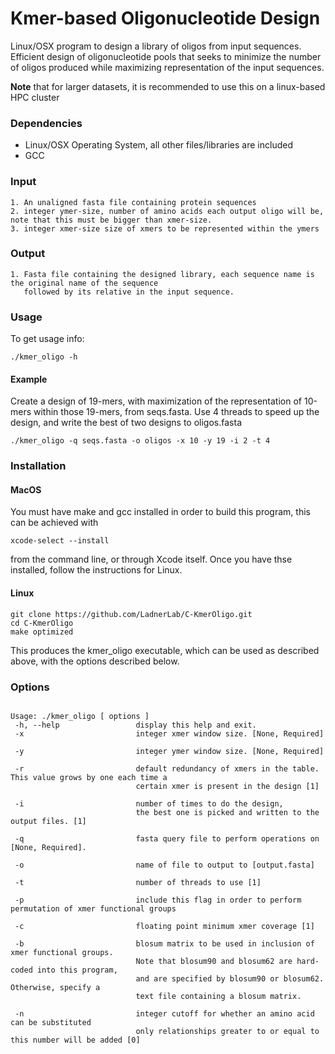 # Kmer-based Oligonucleotide Design
Linux/OSX program to design a library of oligos from input sequences. 
Efficient design of oligonucleotide pools that seeks to minimize the number of oligos produced
while maximizing representation of the input sequences.

**Note** that for larger datasets, it is recommended to use this on a linux-based HPC cluster


### Dependencies
 -  Linux/OSX Operating System, all other files/libraries are included
 - GCC

### Input
    1. An unaligned fasta file containing protein sequences
    2. integer ymer-size, number of amino acids each output oligo will be, note that this must be bigger than xmer-size.
    3. integer xmer-size size of xmers to be represented within the ymers

### Output
	1. Fasta file containing the designed library, each sequence name is the original name of the sequence
       followed by its relative in the input sequence.

### Usage
To get usage info:
```
./kmer_oligo -h
```

#### Example
Create a design of 19-mers, with maximization of the representation of 10-mers within those 19-mers, from seqs.fasta. 
Use 4 threads to speed up the design, and write the best of two designs to oligos.fasta
```
./kmer_oligo -q seqs.fasta -o oligos -x 10 -y 19 -i 2 -t 4
```

### Installation
#### MacOS
You must have make and gcc installed in order to build this program,
this can be achieved with 
```
xcode-select --install
```
from the command line, or through Xcode itself. Once you have thse installed,
follow the instructions for Linux.
#### Linux
```
git clone https://github.com/LadnerLab/C-KmerOligo.git
cd C-KmerOligo
make optimized
```
This produces the kmer_oligo executable, which can be used as described above, with the options described below.

### Options
```

Usage: ./kmer_oligo [ options ]
 -h, --help                 display this help and exit.
 -x                         integer xmer window size. [None, Required]

 -y                         integer ymer window size. [None, Required]

 -r                         default redundancy of xmers in the table. This value grows by one each time a 
 	                        certain xmer is present in the design [1]

 -i                         number of times to do the design, 
 	                        the best one is picked and written to the output files. [1]

 -q                         fasta query file to perform operations on [None, Required]. 

 -o                         name of file to output to [output.fasta]

 -t                         number of threads to use [1]

 -p                         include this flag in order to perform permutation of xmer functional groups

 -c                         floating point minimum xmer coverage [1]

 -b                         blosum matrix to be used in inclusion of xmer functional groups.
                            Note that blosum90 and blosum62 are hard-coded into this program,
                            and are specified by blosum90 or blosum62. Otherwise, specify a 
                            text file containing a blosum matrix.

 -n                         integer cutoff for whether an amino acid can be substituted 
                            only relationships greater to or equal to this number will be added [0] 

```
